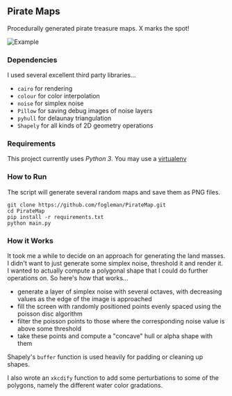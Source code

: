 ## Pirate Maps

Procedurally generated pirate treasure maps. X marks the spot!

![Example](http://i.imgur.com/9c0RMuj.png)

### Dependencies

I used several excellent third party libraries...

- `cairo` for rendering
- `colour` for color interpolation
- `noise` for simplex noise
- `Pillow` for saving debug images of noise layers
- `pyhull` for delaunay triangulation
- `Shapely` for all kinds of 2D geometry operations

### Requirements

This project currently uses *Python 3*. You may use a [virtualenv](http://python-guide-pt-br.readthedocs.io/en/latest/dev/virtualenvs/)

### How to Run

The script will generate several random maps and save them as PNG files.

    git clone https://github.com/fogleman/PirateMap.git
    cd PirateMap
    pip install -r requirements.txt
    python main.py

### How it Works

It took me a while to decide on an approach for generating the land masses. I didn't want to just generate some simplex noise, threshold it and render it. I wanted to actually compute a polygonal shape that I could do further operations on. So here's how that works...

- generate a layer of simplex noise with several octaves, with decreasing values as the edge of the image is approached
- fill the screen with randomly positioned points evenly spaced using the poisson disc algorithm
- filter the poisson points to those where the corresponding noise value is above some threshold
- take these points and compute a "concave" hull or alpha shape with them

Shapely's `buffer` function is used heavily for padding or cleaning up shapes.

I also wrote an `xkcdify` function to add some perturbations to some of the polygons, namely the different water color gradations.
